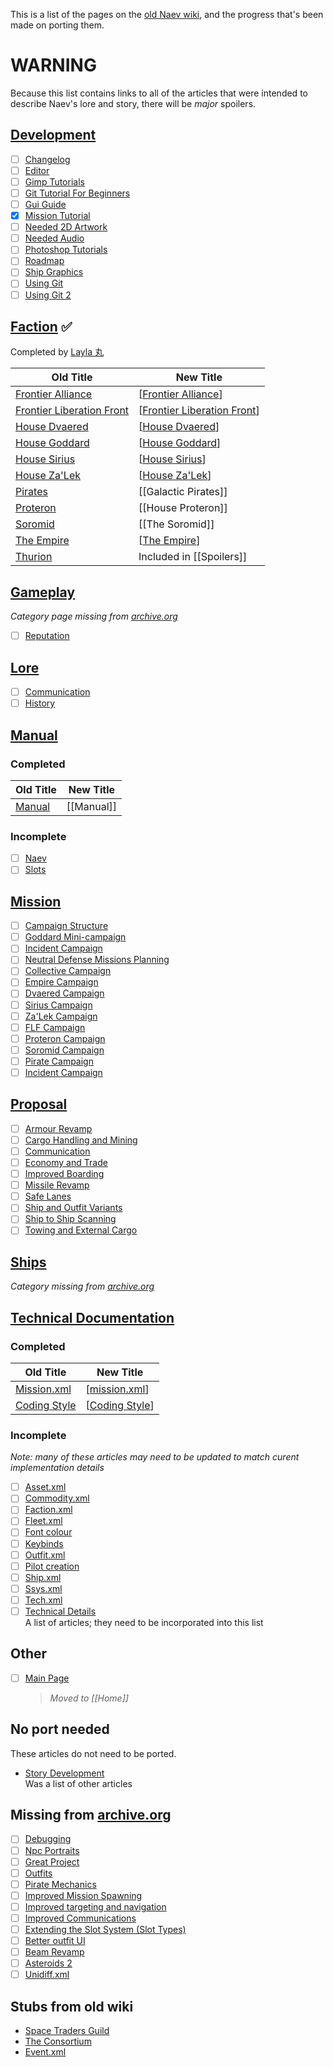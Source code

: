 This is a list of the pages on the [old Naev wiki][wiki-archive], and the progress that's been made on porting them.

# **WARNING**

Because this list contains links to all of the articles that were intended to describe Naev's lore and story, there will be _major_ spoilers.


## [Development][]

- [ ] [Changelog][]
- [ ] [Editor][]
- [ ] [Gimp Tutorials][]
- [ ] [Git Tutorial For Beginners][]
- [ ] [Gui Guide][]
- [x] [Mission Tutorial][]
- [ ] [Needed 2D Artwork][]
- [ ] [Needed Audio][]
- [ ] [Photoshop Tutorials][]
- [ ] [Roadmap][]
- [ ] [Ship Graphics][]
- [ ] [Using Git][]
- [ ] [Using Git 2][]

## [Faction][] ✅

Completed by [Layla 丸][onpon4]

| Old Title                     | New Title                     |
| ----------------------------- | ----------------------------- |
| [Frontier Alliance][]         | [[Frontier Alliance]]         |
| [Frontier Liberation Front][] | [[Frontier Liberation Front]] |
| [House Dvaered][]             | [[House Dvaered]]             |
| [House Goddard][]             | [[House Goddard]]             |
| [House Sirius][]              | [[House Sirius]]              |
| [House Za'Lek][]              | [[House Za'Lek]]              |
| [Pirates][]                   | [[Galactic Pirates]]          |
| [Proteron][]                  | [[House Proteron]]            |
| [Soromid][]                   | [[The Soromid]]               |
| [The Empire][]                | [[The Empire]]                |
| [Thurion][]                   | Included in [[Spoilers]]      |

## [Gameplay][]

_Category page missing from [archive.org][gameplay]_

- [ ] [Reputation][]

## [Lore][]

- [ ] [Communication][]
- [ ] [History][]

## [Manual][manual-category]

### Completed

| Old Title                | New Title  |
| ------------------------ | ---------- |
| [Manual][manual-archive] | [[Manual]] |

### Incomplete

- [ ] [Naev][]
- [ ] [Slots][]

## [Mission][]

- [ ] [Campaign Structure][]
- [ ] [Goddard Mini-campaign][]
- [ ] [Incident Campaign][]
- [ ] [Neutral Defense Missions Planning][]
- [ ] [Collective Campaign][]
- [ ] [Empire Campaign][]
- [ ] [Dvaered Campaign][]
- [ ] [Sirius Campaign][]
- [ ] [Za'Lek Campaign][]
- [ ] [FLF Campaign][]
- [ ] [Proteron Campaign][]
- [ ] [Soromid Campaign][]
- [ ] [Pirate Campaign][]
- [ ] [Incident Campaign][]

## [Proposal][]

- [ ] [Armour Revamp][]
- [ ] [Cargo Handling and Mining][]
- [ ] [Communication][]
- [ ] [Economy and Trade][]
- [ ] [Improved Boarding][]
- [ ] [Missile Revamp][]
- [ ] [Safe Lanes][]
- [ ] [Ship and Outfit Variants][]
- [ ] [Ship to Ship Scanning][]
- [ ] [Towing and External Cargo][]

## [Ships][]

_Category missing from [archive.org][ships]_

## [Technical Documentation][]

### Completed

| Old Title        | New Title        |
| ---------------- | ---------------- |
| [Mission.xml][]  | [[mission.xml]]  |
| [Coding Style][] | [[Coding Style]] |

### Incomplete

_Note: many of these articles may need to be updated to match curent implementation details_

- [ ] [Asset.xml][]
- [ ] [Commodity.xml][]
- [ ] [Faction.xml][]
- [ ] [Fleet.xml][]
- [ ] [Font colour][]
- [ ] [Keybinds][]
- [ ] [Outfit.xml][]
- [ ] [Pilot creation][]
- [ ] [Ship.xml][]
- [ ] [Ssys.xml][]
- [ ] [Tech.xml][]
- [ ] [Technical Details][]  
  A list of articles; they need to be incorporated into this list

## Other

- [ ] [Main Page][]  
  > _Moved to [[Home]]_

## No port needed

These articles do not need to be ported.

- [Story Development][]  
  Was a list of other articles

## Missing from [archive.org][]

- [ ] [Debugging][]
- [ ] [Npc Portraits][]
- [ ] [Great Project][]
- [ ] [Outfits][]
- [ ] [Pirate Mechanics][]
- [ ] [Improved Mission Spawning][]
- [ ] [Improved targeting and navigation][]
- [ ] [Improved Communications][]
- [ ] [Extending the Slot System (Slot Types)][]
- [ ] [Better outfit UI][]
- [ ] [Beam Revamp][]
- [ ] [Asteroids 2][]
- [ ] [Unidiff.xml][]

## Stubs from old wiki

- [Space Traders Guild][]
- [The Consortium][]
- [Event.xml][]


[wiki-archive]: <https://web.archive.org/web/20190425005145/http://wiki.naev.org/wiki/Main_Page> "The old Naev wiki on archive.org"
[wiki-issue]: <https://github.com/naev/naev/issues/1009> "naev/naev#1009 on porting the old wiki"
[main page]: <https://web.archive.org/web/20190425005145/http://wiki.naev.org/wiki/Main_Page> "Archived Main Page"
[mission tutorial]: <https://web.archive.org/web/20180702164032/http://wiki.naev.org/wiki/Mission_Tutorial> "Mission Tutorial on archive.org"
[archive.org]: <https://web.archive.org> "The WayBack Machine"
[onpon4]: <https://github.com/onpon4> "Layla 丸's profile on GitHub"
[changelog]: <https://web.archive.org/web/20170813074549/http://wiki.naev.org/wiki/Changelog> "Changelog on archive.org"
[debugging]: <https://web.archive.org/web/20170813074549/http://wiki.naev.org/wiki/Debugging> "Debugging on archive.org"
[editor]: <https://web.archive.org/web/20170813074549/http://wiki.naev.org/wiki/Editor> "Editor on archive.org"
[gimp tutorials]: <https://web.archive.org/web/20170813074549/http://wiki.naev.org/wiki/GIMP_Tutorials> "Gimp Tutorials on archive.org"
[git tutorial for beginners]: <https://web.archive.org/web/20170813074549/http://wiki.naev.org/wiki/Git_Tutorial_for_Beginners> "Git Tutorial For Beginners on archive.org"
[gui guide]: <https://web.archive.org/web/20170813074549/http://wiki.naev.org/wiki/Gui_Guide> "Gui Guide on archive.org"
[needed 2D artwork]: <https://web.archive.org/web/20170813074549/http://wiki.naev.org/wiki/Needed_2D_Artwork> "Needed 2D Artwork on archive.org"
[needed audio]: <https://web.archive.org/web/20170813074549/http://wiki.naev.org/wiki/Needed_Audio> "Needed Audio on archive.org"
[npc portraits]: <https://web.archive.org/web/20170813074549/http://wiki.naev.org/wiki/Npc_portraits> "Npc Portraits on archive.org"
[photoshop tutorials]: <https://web.archive.org/web/20170813074549/http://wiki.naev.org/wiki/Photoshop_Tutorials> "Photoshop Tutorials on archive.org"
[roadmap]: <https://web.archive.org/web/20170813074549/http://wiki.naev.org/wiki/Roadmap> "Roadmap on archive.org"
[ship graphics]: <https://web.archive.org/web/20170813074549/http://wiki.naev.org/wiki/Ship_Graphics> "Ship Graphics on archive.org"
[using git]: <https://web.archive.org/web/20170813074549/http://wiki.naev.org/wiki/Using_Git> "Using Git on archive.org"
[using git 2]: <https://web.archive.org/web/20170813074549/http://wiki.naev.org/wiki/Using_Git_2> "Using Git 2 on archive.org"
[development]: <http://web.archive.org/web/20180702170031/http://wiki.naev.org/wiki/Category:Development> "Development category from the old Naev wiki on archive.org"
[faction]: <http://web.archive.org/web/20180702170031/http://wiki.naev.org/wiki/Category:Faction> "Faction category from the old Naev wiki on archive.org"
[gameplay]: <http://web.archive.org/web/20180702170031/http://wiki.naev.org/wiki/Category:Gameplay> "Gameplay category from the old Naev wiki on archive.org"
[lore]: <http://web.archive.org/web/20180702170031/http://wiki.naev.org/wiki/Category:Lore> "Lore category from the old Naev wiki on archive.org"
[manual-category]: <http://web.archive.org/web/20180702170031/http://wiki.naev.org/wiki/Category:Manual> "Manual category from the old Naev wiki on archive.org"
[mission]: <http://web.archive.org/web/20180702170031/http://wiki.naev.org/wiki/Category:Mission> "Mission category from the old Naev wiki on archive.org"
[proposal]: <http://web.archive.org/web/20180702170031/http://wiki.naev.org/wiki/Category:Proposal> "Proposal category from the old Naev wiki on archive.org"
[ships]: <http://web.archive.org/web/20180702170031/http://wiki.naev.org/wiki/Category:Ships> "Ships category from the old Naev wiki on archive.org"
[technical documentation]: <http://web.archive.org/web/20180702170031/http://wiki.naev.org/wiki/Category:Technical_Documentation> "Technical Documentation category from the old Naev wiki on archive.org"
[frontier alliance]: <http://web.archive.org/web/20180514001715/http://wiki.naev.org/wiki/Frontier_Alliance> "Frontier Alliance page from the old Naev wiki on archive.org"
[frontier liberation front]: <http://web.archive.org/web/20180215190038/http://wiki.naev.org/wiki/Frontier_Liberation_Front> "Frontier Liberation Front page from the old Naev wiki on archive.org"
[house dvaered]: <http://web.archive.org/web/20180127045238/http://wiki.naev.org/wiki/House_Dvaered> "House Dvaered page from the old Naev wiki on archive.org"
[house goddard]: <http://web.archive.org/web/20171216020901/http://wiki.naev.org/wiki/House_Goddard> "House Goddard page from the old Naev wiki on archive.org"
[house sirius]: <http://web.archive.org/web/20180215190047/http://wiki.naev.org/wiki/House_Sirius> "House Sirius page from the old Naev wiki on archive.org"
[house za'lek]: <http://web.archive.org/web/20180521003900/http://wiki.naev.org/wiki/House_Za'lek> "House Za'Lek page from the old Naev wiki on archive.org"
[pirates]: <http://web.archive.org/web/20180215191151/http://wiki.naev.org/wiki/Pirates> "Pirates page from the old Naev wiki on archive.org"
[proteron]: <http://web.archive.org/web/20171216020916/http://wiki.naev.org/wiki/Proteron> "Proteron page from the old Naev wiki on archive.org"
[soromid]: <http://web.archive.org/web/20180514001740/http://wiki.naev.org/wiki/Soromid> "Soromid page from the old Naev wiki on archive.org"
[space traders guild]: <http://web.archive.org/web/20171216020932/http://wiki.naev.org/wiki/Space_Traders_Guild> "Space Traders Guild page from the old Naev wiki on archive.org"
[the consortium]: <http://web.archive.org/web/20180520130735/http://wiki.naev.org/wiki/The_Consortium> "The Consortium page from the old Naev wiki on archive.org"
[the empire]: <http://web.archive.org/web/20180215191416/http://wiki.naev.org/wiki/The_Empire> "The Empire page from the old Naev wiki on archive.org"
[thurion]: <http://web.archive.org/web/20171216021002/http://wiki.naev.org/wiki/Thurion> "Thurion page from the old Naev wiki on archive.org"
[great project]: <http://web.archive.org/web/20171216020831/http://wiki.naev.org/wiki/Great_Project> "Great Project page from the old Naev wiki on archive.org"
[history]: <http://web.archive.org/web/20170911165945/http://wiki.naev.org/wiki/History> "History page from the old Naev wiki on archive.org"
[story development]: <http://web.archive.org/web/20171213214545/http://wiki.naev.org/wiki/Story_Development> "Story Development page from the old Naev wiki on archive.org"
[campaign structure]: <http://web.archive.org/web/20171214011226/http://wiki.naev.org/wiki/Campaign_structure> "Campaign Structure page from the old Naev wiki on archive.org"
[goddard mini-campaign]: <http://web.archive.org/web/20180927074253/http://wiki.naev.org/wiki/Goddard_Mini-campaign> "Goddard Mini-campaign page from the old Naev wiki on archive.org"
[neutral defense missions planning]: <http://web.archive.org/web/20180927074253/http://wiki.naev.org/wiki/Neutral_defense_missions_planning> "Neutral Defense Missions Planning page from the old Naev wiki on archive.org"
[collective campaign]: <http://web.archive.org/web/20181214190743/http://wiki.naev.org/wiki/Collective_Campaign> "Collective Campaign page from the old Naev wiki on archive.org"
[empire campaign]: <http://web.archive.org/web/20171216020841/http://wiki.naev.org/wiki/Empire_Campaign> "Empire Campaign page from the old Naev wiki on archive.org"
[dvaered campaign]: <http://web.archive.org/web/20171216020836/http://wiki.naev.org/wiki/Dvaered_Campaign> "Dvaered Campaign page from the old Naev wiki on archive.org"
[sirius campaign]: <http://web.archive.org/web/20171216020927/http://wiki.naev.org/wiki/Sirius_Campaign> "Sirius Campaign page from the old Naev wiki on archive.org"
[za'lek campaign]: <http://web.archive.org/web/20171213214720/http://wiki.naev.org/wiki/Za'lek_Campaign> "Za'Lek Campaign page from the old Naev wiki on archive.org"
[flf campaign]: <http://web.archive.org/web/20171224153329/http://wiki.naev.org/wiki/FLF_Campaign> "FLF Campaign page from the old Naev wiki on archive.org"
[proteron campaign]: <http://web.archive.org/web/20171216020921/http://wiki.naev.org/wiki/Proteron_Campaign> "Proteron Campaign page from the old Naev wiki on archive.org"
[soromid campaign]: <http://web.archive.org/web/20171214011032/http://wiki.naev.org/wiki/Soromid_Campaign> "Soromid Campaign page from the old Naev wiki on archive.org"
[pirate campaign]: <http://web.archive.org/web/20171214011026/http://wiki.naev.org/wiki/Pirate_Campaign> "Pirate Campaign page from the old Naev wiki on archive.org"
[incident campaign]: <http://web.archive.org/web/20171203093720/http://wiki.naev.org/wiki/Incident_Campaign> "Incident Campaign page from the old Naev wiki on archive.org"
[manual-archive]: <http://web.archive.org/web/20180216010414/http://wiki.naev.org/wiki/Manual> "Manual page from the old Naev wiki on archive.org"
[naev]: <http://web.archive.org/web/20180127045307/http://wiki.naev.org/wiki/Naev> "Naev page from the old Naev wiki on archive.org"
[outfits]: <http://web.archive.org/web/20180218045500/http://wiki.naev.org/wiki/Outfits> "Outfits page from the old Naev wiki on archive.org"
[slots]: <http://web.archive.org/web/20180213223212/http://wiki.naev.org/wiki/Slots> "Slots page from the old Naev wiki on archive.org"
[reputation]: <http://web.archive.org/web/20180224061103/http://wiki.naev.org/wiki/Reputation> "Reputation page from the old Naev wiki on archive.org"
[armour revamp]: <http://web.archive.org/web/20170730021150/http://wiki.naev.org/wiki/Armour_Revamp> "Armour Revamp page from the old Naev wiki on archive.org"
[asteroids 2]: <http://web.archive.org/web/20170730123734/http://wiki.naev.org/wiki/Asteroids_2> "Asteroids 2 page from the old Naev wiki on archive.org"
[beam revamp]: <http://web.archive.org/web/20170730123734/http://wiki.naev.org/wiki/Beam_Revamp> "Beam Revamp page from the old Naev wiki on archive.org"
[better outfit ui]: <http://web.archive.org/web/20170730123734/http://wiki.naev.org/wiki/Better_outfit_UI> "Better outfit UI page from the old Naev wiki on archive.org"
[cargo handling and mining]: <http://web.archive.org/web/20130218202617/http://wiki.naev.org/wiki/Cargo_Handling_and_Mining> "Cargo Handling and Mining page from the old Naev wiki on archive.org"
[communication]: <http://web.archive.org/web/20171015172038/http://wiki.naev.org/wiki/Communication> "Communication page from the old Naev wiki on archive.org"
[economy and trade]: <http://web.archive.org/web/20150718004327/http://wiki.naev.org/wiki/Economy_and_Trade> "Economy and Trade page from the old Naev wiki on archive.org"
[extending the slot system (slot types)]: <http://web.archive.org/web/20170730123734/http://wiki.naev.org/wiki/Extending_the_Slot_System_(Slot_Types)> "Extending the Slot System (Slot Types) page from the old Naev wiki on archive.org"
[improved boarding]: <http://web.archive.org/web/20170805040100/http://wiki.naev.org/wiki/Improved_Boarding> "Improved Boarding page from the old Naev wiki on archive.org"
[improved communications]: <http://web.archive.org/web/20170730123734/http://wiki.naev.org/wiki/Improved_Communications> "Improved Communications page from the old Naev wiki on archive.org"
[improved mission spawning]: <http://web.archive.org/web/20170730123734/http://wiki.naev.org/wiki/Improved_Mission_Spawning> "Improved Mission Spawning page from the old Naev wiki on archive.org"
[improved targeting and navigation]: <http://web.archive.org/web/20170730123734/http://wiki.naev.org/wiki/Improved_targeting_and_navigation> "Improved targeting and navigation page from the old Naev wiki on archive.org"
[missile revamp]: <http://web.archive.org/web/20170813172546/http://wiki.naev.org/wiki/Missile_Revamp> "Missile Revamp page from the old Naev wiki on archive.org"
[pirate mechanics]: <http://web.archive.org/web/20170730123734/http://wiki.naev.org/wiki/Pirate_Mechanics> "Pirate Mechanics page from the old Naev wiki on archive.org"
[safe lanes]: <http://web.archive.org/web/20130218201416/http://wiki.naev.org/wiki/Safe_Lanes> "Safe Lanes page from the old Naev wiki on archive.org"
[ship and outfit variants]: <http://web.archive.org/web/20170728155520/http://wiki.naev.org/wiki/Ship_and_Outfit_Variants> "Ship and Outfit Variants page from the old Naev wiki on archive.org"
[ship to ship scanning]: <http://web.archive.org/web/20170815201022/http://wiki.naev.org/wiki/Ship_to_Ship_Scanning> "Ship to Ship Scanning page from the old Naev wiki on archive.org"
[towing and external cargo]: <http://web.archive.org/web/20130217085423/http://wiki.naev.org/wiki/Towing_and_External_Cargo> "Towing and External Cargo page from the old Naev wiki on archive.org"
[asset.xml]: <http://web.archive.org/web/20120605121859/http://wiki.naev.org/wiki/Asset.xml> "Asset.xml page from the old Naev wiki on archive.org"
[coding style]: <http://web.archive.org/web/20120607055011/http://wiki.naev.org/wiki/Coding_Style> "Coding Style page from the old Naev wiki on archive.org"
[commodity.xml]: <http://web.archive.org/web/20120607055542/http://wiki.naev.org/wiki/Commodity.xml> "Commodity.xml page from the old Naev wiki on archive.org"
[event.xml]: <http://web.archive.org/web/20120605121916/http://wiki.naev.org/wiki/Event.xml> "Event.xml page from the old Naev wiki on archive.org"
[faction.xml]: <http://web.archive.org/web/20120607044717/http://wiki.naev.org/wiki/Faction.xml> "Faction.xml page from the old Naev wiki on archive.org"
[fleet.xml]: <http://web.archive.org/web/20120606170435/http://wiki.naev.org/wiki/Fleet.xml> "Fleet.xml page from the old Naev wiki on archive.org"
[font colour]: <http://web.archive.org/web/20120607053933/http://wiki.naev.org/wiki/Font_colour> "Font colour page from the old Naev wiki on archive.org"
[keybinds]: <http://web.archive.org/web/20170728161711/http://wiki.naev.org/wiki/Keybinds> "Keybinds page from the old Naev wiki on archive.org"
[mission.xml]: <http://web.archive.org/web/20120605121939/http://wiki.naev.org/wiki/Mission.xml> "Mission.xml page from the old Naev wiki on archive.org"
[outfit.xml]: <http://web.archive.org/web/20170430214858/http://wiki.naev.org/wiki/Outfit.xml> "Outfit.xml page from the old Naev wiki on archive.org"
[pilot creation]: <http://web.archive.org/web/20120606170521/http://wiki.naev.org/wiki/Pilot_creation> "Pilot creation page from the old Naev wiki on archive.org"
[ship.xml]: <http://web.archive.org/web/20120607054003/http://wiki.naev.org/wiki/Ship.xml> "Ship.xml page from the old Naev wiki on archive.org"
[ssys.xml]: <http://web.archive.org/web/20120606170527/http://wiki.naev.org/wiki/Ssys.xml> "Ssys.xml page from the old Naev wiki on archive.org"
[tech.xml]: <http://web.archive.org/web/20120606170548/http://wiki.naev.org/wiki/Tech.xml> "Tech.xml page from the old Naev wiki on archive.org"
[technical details]: <http://web.archive.org/web/20151121120929/http://wiki.naev.org/wiki/Technical_Details> "Technical Details page from the old Naev wiki on archive.org"
[unidiff.xml]: <http://web.archive.org/web/20170730123338/http://wiki.naev.org/wiki/Unidiff.xml> "Unidiff.xml page from the old Naev wiki on archive.org"
